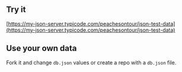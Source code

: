 ## Try it

[https://my-json-server.typicode.com/peachesontour/json-test-data](https://my-json-server.typicode.com/peachesontour/json-test-data)

## Use your own data

Fork it and change `db.json` values or create a repo with a `db.json` file.
